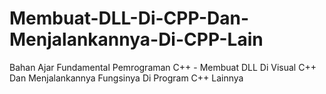 # Membuat-DLL-Di-CPP-Dan-Menjalankannya-Di-CPP-Lain
Bahan Ajar Fundamental Pemrograman C++ - Membuat DLL Di Visual C++ Dan Menjalankannya Fungsinya Di Program C++ Lainnya 
